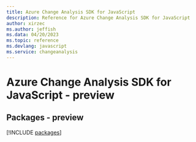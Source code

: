```yaml
---
title: Azure Change Analysis SDK for JavaScript
description: Reference for Azure Change Analysis SDK for JavaScript
author: xirzec
ms.author: jeffish
ms.data: 04/20/2023
ms.topic: reference
ms.devlang: javascript
ms.service: changeanalysis
---
```

# Azure Change Analysis SDK for JavaScript - preview
## Packages - preview
[!INCLUDE [packages](change-analysis-index.md)]